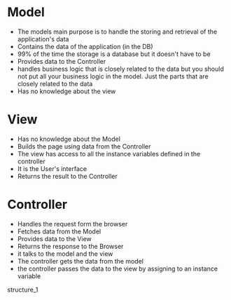 # Model
- The models main purpose is to handle the storing and retrieval of the application's data
- Contains the data of the application (in the DB)
- 99% of the time the storage is a database but it doesn't have to be
- Provides data to the Controller
- handles business logic that is closely related to the data but you should not put all your business logic in the model. Just the parts that are closely related to the data
- Has no knowledge about the view

# View
- Has no knowledge about the Model
- Builds the page using data from the Controller
- The view has access to all the instance variables defined in the controller
- It is the User's interface
- Returns the result to the Controller

# Controller
- Handles the request form the browser
- Fetches data from the Model
- Provides data to the View
- Returns the response to the Browser
- it talks to the model and the view
- The controller gets the data from the model
- the controller passes the data to the view by assigning to an instance variable

structure_1
